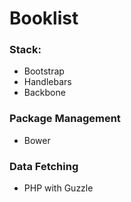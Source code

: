 # Booklist
### Stack:
* Bootstrap
* Handlebars
* Backbone




### Package Management
* Bower




### Data Fetching
* PHP with Guzzle
